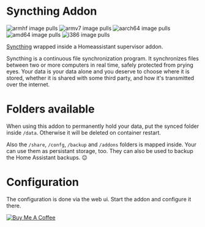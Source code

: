 # Syncthing Addon
![armhf image pulls](https://img.shields.io/docker/pulls/poeschl/ha-syncthing-armhf?label=docker%20pulls%20%28armhf%29)
![armv7 image pulls](https://img.shields.io/docker/pulls/poeschl/ha-syncthing-armv7?label=docker%20pulls%20%28armv7%29)
![aarch64 image pulls](https://img.shields.io/docker/pulls/poeschl/ha-syncthing-aarch64?label=docker%20pulls%20%28amd64%29)
![amd64 image pulls](https://img.shields.io/docker/pulls/poeschl/ha-syncthing-amd64?label=docker%20pulls%20%28amd64%29)
![i386 image pulls](https://img.shields.io/docker/pulls/poeschl/ha-syncthing-i386?label=docker%20pulls%20%28i386%29)

[Syncthing](https://syncthing.net/) wrapped inside a Homeassistant supervisor addon.

Syncthing is a continuous file synchronization program. It synchronizes files between two or more computers in real time, safely protected from prying eyes. Your data is your data alone and you deserve to choose where it is stored, whether it is shared with some third party, and how it's transmitted over the internet.

# Folders available

When using this addon to permanently hold your data, put the synced folder inside `/data`. Otherwise it will be deleted on container restart.

Also the `/share`, `/confg`, `/backup` and `/addons` folders is mapped inside. Your can use them as persistant storage, too.
They can also be used to backup the Home Assistant backups. 😉

# Configuration

The configuration is done via the web ui. Start the addon and configure it there.

[![Buy Me A Coffee](https://bmc-cdn.nyc3.digitaloceanspaces.com/BMC-button-images/custom_images/orange_img.png)](https://www.buymeacoffee.com/Poeschl)
